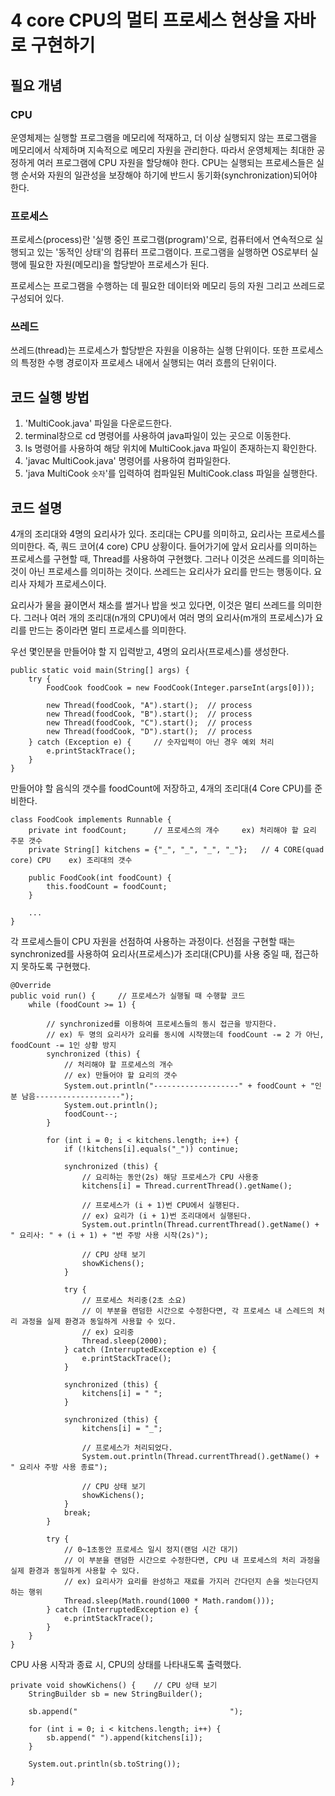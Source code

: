 # 4 core CPU의 멀티 프로세스 현상을 자바로 구현하기

## 필요 개념
### CPU
운영체제는 실행할 프로그램을 메모리에 적재하고, 더 이상 실행되지 않는 프로그램을 메모리에서 삭제하며 지속적으로 메모리 자원을 관리한다. 따라서 운영체제는 최대한 공정하게 여러 프로그램에 CPU 자원을 할당해야 한다. CPU는 실행되는 프로세스들은 실행 순서와 자원의 일관성을 보장해야 하기에 반드시 동기화(synchronization)되어야 한다.

### 프로세스
프로세스(process)란 '실행 중인 프로그램(program)'으로, 컴퓨터에서 연속적으로 실행되고 있는 '동적인 상태'의 컴퓨터 프로그램이다. 프로그램을 실행하면 OS로부터 실행에 필요한 자원(메모리)을 할당받아 프로세스가 된다.

프로세스는 프로그램을 수행하는 데 필요한 데이터와 메모리 등의 자원 그리고 쓰레드로 구성되어 있다.

### 쓰레드
쓰레드(thread)는 프로세스가 할당받은 자원을 이용하는 실행 단위이다. 또한 프로세스의 특정한 수행 경로이자 프로세스 내에서 실행되는 여러 흐름의 단위이다. 

## 코드 실행 방법
1. 'MultiCook.java' 파일을 다운로드한다.
2. terminal창으로 cd 명령어를 사용하여 java파일이 있는 곳으로 이동한다. 
3. ls 명령어를 사용하여 해당 위치에 MultiCook.java 파일이 존재하는지 확인한다.
4. 'javac MultiCook.java' 명령어를 사용하여 컴파일한다.
5. 'java MultiCook `숫자`'를 입력하여 컴파일된 MultiCook.class 파일을 실행한다.

## 코드 설명
4개의 조리대와 4명의 요리사가 있다. 조리대는 CPU를 의미하고, 요리사는 프로세스를 의미한다. 즉, 쿼드 코어(4 core) CPU 상황이다.
들어가기에 앞서 요리사를 의미하는 프로세스를 구현할 때, Thread를 사용하여 구현했다. 그러나 이것은 쓰레드를 의미하는 것이 아닌 프로세스를 의미하는 것이다. 쓰레드는 요리사가 요리를 만드는 행동이다. 요리사 자체가 프로세스이다.

요리사가 물을 끓이면서 채소를 썰거나 밥을 씻고 있다면, 이것은 멀티 쓰레드를 의미한다.
그러나 여러 개의 조리대(n개의 CPU)에서 여러 명의 요리사(m개의 프로세스)가 요리를 만드는 중이라면 멀티 프로세스를 의미한다.

우선 몇인분을 만들어야 할 지 입력받고, 4명의 요리사(프로세스)를 생성한다.
````
public static void main(String[] args) {
    try {
        FoodCook foodCook = new FoodCook(Integer.parseInt(args[0]));

        new Thread(foodCook, "A").start();  // process
        new Thread(foodCook, "B").start();  // process
        new Thread(foodCook, "C").start();  // process
        new Thread(foodCook, "D").start();  // process
    } catch (Exception e) {     // 숫자입력이 아닌 경우 예외 처리
        e.printStackTrace();
    }
}
````
만들어야 할 음식의 갯수를 foodCount에 저장하고, 4개의 조리대(4 Core CPU)를 준비한다.
````
class FoodCook implements Runnable {
    private int foodCount;      // 프로세스의 개수     ex) 처리해야 할 요리 주문 갯수
    private String[] kitchens = {"_", "_", "_", "_"};   // 4 CORE(quad core) CPU    ex) 조리대의 갯수

    public FoodCook(int foodCount) {
        this.foodCount = foodCount;
    }

    ...
}
````
각 프로세스들이 CPU 자원을 선점하여 사용하는 과정이다. 선점을 구현할 때는 synchronized를 사용하여 요리사(프로세스)가 조리대(CPU)를 사용 중일 때, 접근하지 못하도록 구현했다.
````
@Override
public void run() {     // 프로세스가 실행될 때 수행할 코드
    while (foodCount >= 1) {

        // synchronized를 이용하여 프로세스들의 동시 접근을 방지한다.
        // ex) 두 명의 요리사가 요리를 동시에 시작했는데 foodCount -= 2 가 아닌, foodCount -= 1인 상황 방지
        synchronized (this) {
            // 처리해야 할 프로세스의 개수
            // ex) 만들어야 할 요리의 갯수
            System.out.println("-------------------" + foodCount + "인분 남음-------------------");
            System.out.println();
            foodCount--;
        }

        for (int i = 0; i < kitchens.length; i++) {
            if (!kitchens[i].equals("_")) continue;

            synchronized (this) {
                // 요리하는 동안(2s) 해당 프로세스가 CPU 사용중
                kitchens[i] = Thread.currentThread().getName();

                // 프로세스가 (i + 1)번 CPU에서 실행된다.
                // ex) 요리가 (i + 1)번 조리대에서 실행된다.
                System.out.println(Thread.currentThread().getName() + " 요리사: " + (i + 1) + "번 주방 사용 시작(2s)");

                // CPU 상태 보기
                showKichens();
            }

            try {
                // 프로세스 처리중(2초 소요)
                // 이 부분을 랜덤한 시간으로 수정한다면, 각 프로세스 내 스레드의 처리 과정을 실제 환경과 동일하게 사용할 수 있다.
                // ex) 요리중
                Thread.sleep(2000);
            } catch (InterruptedException e) {
                e.printStackTrace();
            }

            synchronized (this) {
                kitchens[i] = " ";
            }

            synchronized (this) {
                kitchens[i] = "_";

                // 프로세스가 처리되었다.
                System.out.println(Thread.currentThread().getName() + " 요리사 주방 사용 종료");

                // CPU 상태 보기
                showKichens();
            }
            break;
        }

        try {
            // 0~1초동안 프로세스 일시 정지(랜덤 시간 대기)
            // 이 부분을 랜덤한 시간으로 수정한다면, CPU 내 프로세스의 처리 과정을 실제 환경과 동일하게 사용할 수 있다.
            // ex) 요리사가 요리를 완성하고 재료를 가지러 간다던지 손을 씻는다던지 하는 행위
            Thread.sleep(Math.round(1000 * Math.random()));
        } catch (InterruptedException e) {
            e.printStackTrace();
        }
    }
}
````
CPU 사용 시작과 종료 시, CPU의 상태를 나타내도록 출력했다.
````
private void showKichens() {    // CPU 상태 보기
    StringBuilder sb = new StringBuilder();

    sb.append("                                  ");

    for (int i = 0; i < kitchens.length; i++) {
        sb.append(" ").append(kitchens[i]);
    }

    System.out.println(sb.toString());

}
````
